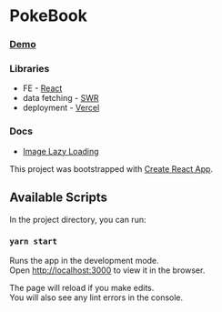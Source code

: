 # PokeBook

### [Demo](https://pokebook.now.sh/)

### Libraries

- FE - [React](https://github.com/facebook/react)
- data fetching - [SWR](https://github.com/vercel/swr)
- deployment - [Vercel](https://vercel.com/dashboard)

### Docs

- [Image Lazy Loading](./docs/image-lazy-loading.md)

This project was bootstrapped with [Create React App](https://github.com/facebook/create-react-app).

## Available Scripts

In the project directory, you can run:

### `yarn start`

Runs the app in the development mode.<br />
Open [http://localhost:3000](http://localhost:3000) to view it in the browser.

The page will reload if you make edits.<br />
You will also see any lint errors in the console.
